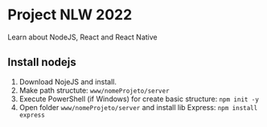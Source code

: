 # Project NLW 2022

Learn about NodeJS, React and React Native

## Install nodejs

1. Download NojeJS and install.
2. Make path structute: `www/nomeProjeto/server`
3. Execute PowerShell (if Windows) for create basic structure: `npm init -y`
4. Open folder `www/nomeProjeto/server` and install lib Express: `npm install express`
